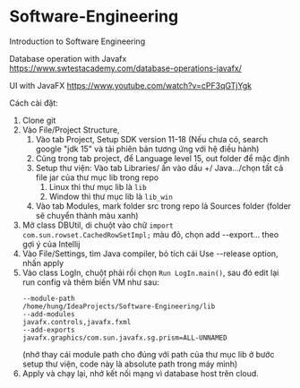 # Software-Engineering
Introduction to Software Engineering

Database operation with Javafx
https://www.swtestacademy.com/database-operations-javafx/

UI with JavaFX
https://www.youtube.com/watch?v=cPF3qGTjYgk

Cách cài đặt:
1. Clone git
2. Vào File/Project Structure,
   1. Vào tab Project, Setup SDK version 11-18 (Nếu chưa có, search google "jdk 15" và tải phiên bản tương ứng với hệ điều hành)
   2. Cũng trong tab project, để Language level 15, out folder để mặc định
   3. Setup thư viện: Vào tab Libraries/ ấn vào dấu +/ Java.../chọn tất cả file jar của thư mục lib trong repo
      1. Linux thì thư mục lib là `lib`
      2. Window thì thư mục lib là `lib_win`
   4. Vào tab Modules, mark folder src trong repo là Sources folder (folder sẽ chuyển thành màu xanh)
3. Mở class DBUtil, di chuột vào chữ
   `import com.sun.rowset.CachedRowSetImpl;` màu đỏ, chọn add --export... theo gợi ý của Intellij
4. Vào File/Settings, tìm Java compiler, bỏ tích cái Use --release option, nhấn apply
5. Vào class LogIn, chuột phải rồi chọn `Run LogIn.main()`, sau đó edit lại run config và thêm biến VM như sau: 
    ```
    --module-path
   /home/hung/IdeaProjects/Software-Engineering/lib
   --add-modules
   javafx.controls,javafx.fxml
   --add-exports
   javafx.graphics/com.sun.javafx.sg.prism=ALL-UNNAMED
    ```
    (nhớ thay cái module path cho đúng với path của thư mục lib ở bước setup thư viện, code này là absolute path trong máy mình)
6. Apply và chạy lại, nhớ kết nối mạng vì database host trên cloud.